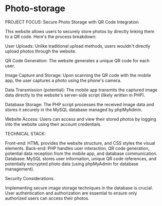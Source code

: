 # Photo-storage
PROJECT FOCUS: Secure Photo Storage with QR Code Integration

This website allows users to securely store photos by directly linking them to a QR code. Here's the process breakdown:

User Uploads: Unlike traditional upload methods, users wouldn't directly upload photos through the website.

QR Code Generation: The website generates a unique QR code for each user.

Image Capture and Storage: Upon scanning the QR code with the mobile app, the user captures a photo using the phone's camera.

Data Transmission (potential): The mobile app transmits the captured image data directly to the website's server-side script (likely written in PHP).

Database Storage: The PHP script processes the received image data and stores it securely in the MySQL database managed by phpMyAdmin.

Website Access: Users can access and view their stored photos by logging into the website using their account credentials.

TECHNICAL STACK:

Front-end: HTML provides the website structure, and CSS styles the visual elements.
Back-end: PHP handles user interaction, QR code generation, potential data reception from the mobile app, and database communication.
Database: MySQL stores user information, unique QR code references, and potentially encrypted photo data (using phpMyAdmin for database management).

Security Considerations:

Implementing secure image storage techniques in the database is crucial.
User authentication and authorization are essential to ensure only authorized users can access their photos.

